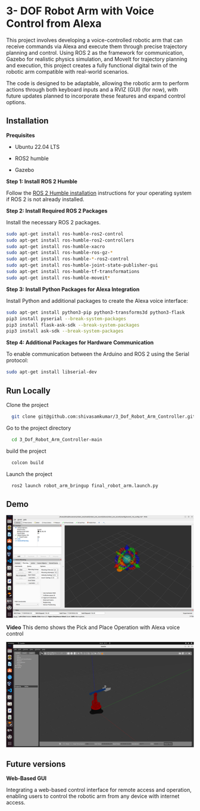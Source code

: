 
# 3- DOF Robot Arm with Voice Control from Alexa

This project involves developing a voice-controlled robotic arm that can receive commands via Alexa and execute them through precise trajectory planning and control. Using ROS 2 as the framework for communication, Gazebo for realistic physics simulation, and MoveIt for trajectory planning and execution, this project creates a fully functional digital twin of the robotic arm compatible with real-world scenarios.


The code is designed to be adaptable, allowing the robotic arm to perform actions through both keyboard inputs and a RVIZ (GUI) (for now), with future updates planned to incorporate these features and expand control options.
## Installation


**Prequisites**

* Ubuntu 22.04 LTS

* ROS2 humble

* Gazebo

**Step 1: Install ROS 2 Humble** 

Follow the [ROS 2 Humble installation](https://docs.ros.org/en/humble/Installation.html) instructions for your operating system if ROS 2 is not already installed.

**Step 2: Install Required ROS 2 Packages** 

Install the necessary ROS 2 packages.
```bash
sudo apt-get install ros-humble-ros2-control
sudo apt-get install ros-humble-ros2-controllers
sudo apt-get install ros-humble-xacro
sudo apt-get install ros-humble-ros-gz-*
sudo apt-get install ros-humble-*-ros2-control
sudo apt-get install ros-humble-joint-state-publisher-gui
sudo apt-get install ros-humble-tf-transformations
sudo apt-get install ros-humble-moveit*


```
**Step 3: Install Python Packages for Alexa Integration** 

Install Python and additional packages to create the Alexa voice interface:
```bash
sudo apt-get install python3-pip python3-transforms3d python3-flask
pip3 install pyserial --break-system-packages
pip3 install flask-ask-sdk --break-system-packages
pip3 install ask-sdk --break-system-packages
```
**Step 4: Additional Packages for Hardware Communication** 

To enable communication between the Arduino and ROS 2 using the Serial protocol:
```bash
sudo apt-get install libserial-dev
```

## Run Locally

Clone the project

```bash
  git clone git@github.com:shivasamkumar/3_Dof_Robot_Arm_Controller.git
```

Go to the project directory

```bash
  cd 3_Dof_Robot_Arm_Controller-main
```

build the project

```bash
  colcon build 
```

Launch the project

```bash
  ros2 launch robot_arm_bringup final_robot_arm.launch.py
```


## Demo

![3-Dof Arm moveit representation](src/robot_arm_bringup/Demo/Demo_2.png)

**Video**
This demo shows the Pick and Place Operation with Alexa voice control 

[![Watch the video](https://github.com/shivasamkumar/3_Dof_Robot_Arm_Controller/blob/main/src/robot_arm_bringup/Demo/Thumbnail.png)](https://drive.google.com/file/d/18mpOHGg4pO1Uzi7PCq4JB4PMeyOLlSbH/view?usp=sharing)


## Future versions 
**Web-Based GUI**

Integrating a web-based control interface for remote access and operation, enabling users to control the robotic arm from any device with internet access.
